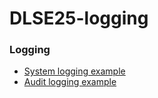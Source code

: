 # DLSE25-logging

### Logging
- [System logging example](system-logging-example.md)
- [Audit logging example](audit-logging-example.md)
